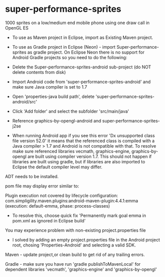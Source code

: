 # super-performance-sprites
1000 sprites on a low/medium end mobile phone using one draw call in OpenGL ES

- To use as Maven project in Eclipse, import as Existing Maven project.

- To use as Gradle project in Eclipse (Neon) - import Super-performance-sprites as gradle project.
On Eclipse Neon there is no support for Android Gradle projects so you need to do the following:
- Delete the Super-performance-sprites-android sub-project (do NOT delete contents from disk)
- Import Android code from 'super-performance-sprites-android' and make sure Java compiler is set to 1.7
- Open 'properties-java build path', delete 'super-performance-sprites-android/src'
- Click 'Add folder' and select the subfolder 'src/main/java'
- Reference graphics-by-opengl-android and super-performance-sprites-j2se
- When running Android app if you see this error 'Dx unsupported class file version 52.0' it means that the referenced class is compiled with a Java compiler > 1.7 and Android is not compatible with that. 
To resolve make sure referenced libraries vecmath, graphics-engine, graphics-by-opengl are built using compiler version 1.7. This should not happen if libraries are built using gradle, but if libraries are also imported to Eclipse the default compiler level may differ.


ADT needs to be installed.

pom file may display error similar to:

Plugin execution not covered by lifecycle configuration: com.simpligility.maven.plugins:android-maven-plugin:4.4.1:emma (execution: default-emma, phase: process-classes)

- To resolve this, choose quick fix 'Permanently mark goal emma in pom.xml as ignored in Eclipse build'

You may experience problem with non-existing project.properties file 

- I solved by adding an empty project.properties file in the Android project root, chosing 'Properties-Android' and selecting a valid SDK.

Maven - update project,or clean build to get rid of any trailing errors.

Gradle - make sure you have run 'gradle publishToMavenLocal' for dependent libraries 'vecmath', 'graphics-engine' and 'graphics-by-opengl'






